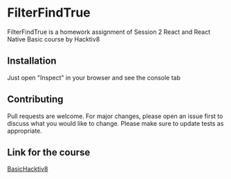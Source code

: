 # FilterFindTrue
FilterFindTrue is a homework assignment of Session 2 React and React Native Basic course by Hacktiv8

## Installation
Just open "Inspect" in your browser and see the console tab

## Contributing
Pull requests are welcome. For major changes, please open an issue first to discuss what you would like to change.
Please make sure to update tests as appropriate.

## Link for the course
[BasicHacktiv8](https://hacktiv8.com/react/basic/jakarta/)
